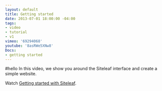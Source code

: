 ```yaml
---
layout: default
title: Getting started
date: 2013-07-01 18:00:00 -04:00
tags:
- video
- tutorial
- v1
vimeo: '69294068'
youtube: '8asRWe5XNw8'
Docs:
- getting started
---
```

#hello
In this video, we show you around the Siteleaf interface and create a simple website.

Watch <a href="http://vimeo.com/69294068">Getting started with Siteleaf</a>.
